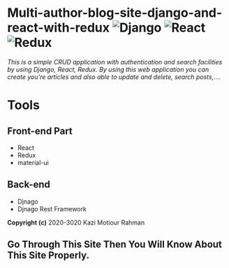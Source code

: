 
# Multi-author-blog-site-django-and-react-with-redux ![Django](https://img.shields.io/badge/-Django-%23092E20?style=flat-square&logo=React&logoColor=white) ![React](https://img.shields.io/badge/-React-%23092E20?style=flat-square&logo=React&logoColor=white) ![Redux](https://img.shields.io/badge/-Redux-%23092E20?style=flat-square&logo=Redux&logoColor=white)


*This is a simple CRUD application with authentication and search facilities by using Django, React, Redux. By using this web application you can create you're articles and also able to update and delete, search posts,....*


# Tools
## Front-end Part
* React
* Redux
* material-ui
## Back-end
* Djnago
* Djnago Rest Framework



**Copyright (c)** 2020-3020 Kazi Motiour Rahman
## Go Through This Site Then You Will Know About This Site Properly.
